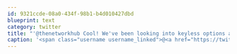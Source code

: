 ```yaml
---
id: 9321ccde-08a0-434f-98b1-b4d010427dbd
blueprint: text
category: twitter
title: "'@thenetworkhub Cool! We've been looking into keyless options as well. What technology are you looking at for this?"
caption: '<span class="username username_linked">@<a href="https://twitter.com/thenetworkhub" title="The Network Hub">thenetworkhub</a></span> Cool! We''ve been looking into keyless options as well. What technology are you looking at for this?'
---
```

